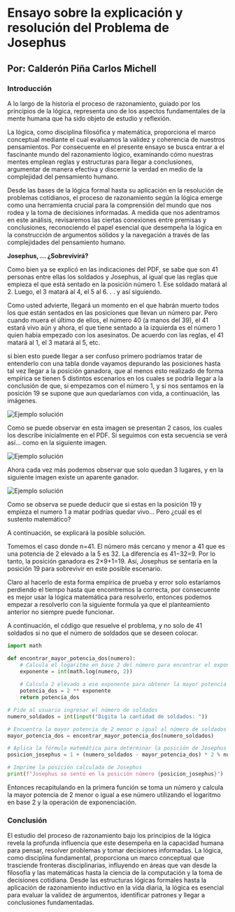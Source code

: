 # Ensayo sobre la explicación y resolución del Problema de Josephus

## Por: Calderón Piña Carlos Michell

### Introducción

A lo largo de la historia el proceso de razonamiento, guiado por los principios de la lógica, representa uno de los aspectos fundamentales de la mente humana que ha sido objeto de estudio y reflexión.

La lógica, como disciplina filosófica y matemática, proporciona el marco conceptual mediante el cual evaluamos la validez y coherencia de nuestros pensamientos. Por consecuente en el presente ensayo se busca entrar a el fascinante mundo del razonamiento lógico, examinando cómo nuestras mentes emplean reglas y estructuras para llegar a conclusiones, argumentar de manera efectiva y discernir la verdad en medio de la complejidad del pensamiento humano.

Desde las bases de la lógica formal hasta su aplicación en la resolución de problemas cotidianos, el proceso de razonamiento según la lógica emerge como una herramienta crucial para la comprensión del mundo que nos rodea y la toma de decisiones informadas. A medida que nos adentramos en este análisis, revisaremos las ciertas conexiones entre premisas y conclusiones, reconociendo el papel esencial que desempeña la lógica en la construcción de argumentos sólidos y la navegación a través de las complejidades del pensamiento humano.

__Josephus, ... ¿Sobrevivirá?__

Como bien ya se explicó en las indicaciones del PDF, se sabe que son 41 personas entre ellas los soldados y Josephus, al igual que las reglas que empieza el que está sentado en la posición número 1. Ese soldado matará al 2. Luego, el 3 matará al 4, el 5 al 6. . . y así siguiendo.

Como usted advierte, llegará un momento en el que habrán muerto todos los que están sentados en las posiciones que llevan un número par. Pero cuando muera el último de ellos, el número 40 (a manos del 39), el 41 estará vivo aún y ahora, el que tiene sentado a la izquierda es el número 1 quien había empezado con los asesinatos. De acuerdo con las reglas, el 41 matará al 1, el 3 matará al 5, etc.

si bien esto puede llegar a ser confuso primero podríamos tratar de entenderlo con una tabla donde vayamos depurando las posiciones hasta tal vez llegar a la posición ganadora, que al menos esto realizado de forma empírica se tienen 5 distintos escenarios en los cuales se podría llegar a la conclusión de que, si empezamos con el número 1, y si nos sentamos en la posición 19 se supone que aun quedaríamos con vida, a continuación, las imágenes.

![Ejemplo solución](soldados1.png)

Como se puede observar en esta imagen se presentan 2 casos, los cuales los describe inicialmente en el PDF. Si seguimos con esta secuencia se verá así... como en la siguiente imagen.

![Ejemplo solución](soldados2.png)

Ahora cada vez más podemos observar que solo quedan 3 lugares, y en la siguiente imagen existe un aparente ganador.

![Ejemplo solución](soldados3.png)

Como se observa se puede deducir que si estas en la posición 19 y empieza el numero 1 a matar podrías quedar vivo... Pero ¿cuál es el sustento matemático?

A continuación, se explicará la posible solución.

Tomemos el caso donde n=41. El número más cercano y menor a 41 que es una potencia de 2 elevado a la 5 es 32. La diferencia es 41−32=9. Por lo tanto, la posición ganadora es 2×9+1=19. Así, Josephus se sentaría en la posición 19 para sobrevivir en este posible escenario.

Claro al hacerlo de esta forma empírica de prueba y error solo estaríamos perdiendo el tiempo hasta que encontremos la correcta, por consecuente es mejor usar la lógica matemática para resolverlo, entonces podemos empezar a resolverlo con la siguiente formula ya que el planteamiento anterior no siempre puede funcionar.

A continuación, el código que resuelve el problema, y no solo de 41 soldados si no que el número de soldados que se deseen colocar.

```Python
import math

def encontrar_mayor_potencia_dos(numero):
    # Calcula el logaritmo en base 2 del número para encontrar el exponente
    exponente = int(math.log(numero, 2))
    
    # Calcula 2 elevado a ese exponente para obtener la mayor potencia de 2
    potencia_dos = 2 ** exponente
    return potencia_dos

# Pide al usuario ingresar el número de soldados
numero_soldados = int(input("Digita la cantidad de soldados: "))

# Encuentra la mayor potencia de 2 menor o igual al número de soldados
mayor_potencia_dos = encontrar_mayor_potencia_dos(numero_soldados)

# Aplica la fórmula matemática para determinar la posición de Josephus
posicion_josephus = 1 + (numero_soldados - mayor_potencia_dos) * 2 % numero_soldados

# Imprime la posición calculada de Josephus
print(f"Josephus se sentó en la posición número {posicion_josephus}")
```

Entonces recapitulando en la primera función se toma un número y calcula la mayor potencia de 2 menor o igual a ese número utilizando el logaritmo en base 2 y la operación de exponenciación.

### Conclusión

El estudio del proceso de razonamiento bajo los principios de la lógica revela la profunda influencia que este desempeña en la capacidad humana para pensar, resolver problemas y tomar decisiones informadas. La lógica, como disciplina fundamental, proporciona un marco conceptual que trasciende fronteras disciplinarias, influyendo en áreas que van desde la filosofía y las matemáticas hasta la ciencia de la computación y la toma de decisiones cotidiana. Desde las estructuras lógicas formales hasta la aplicación de razonamiento inductivo en la vida diaria, la lógica es esencial para evaluar la validez de argumentos, identificar patrones y llegar a conclusiones fundamentadas.
